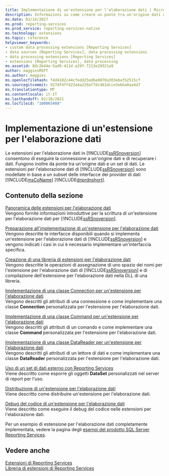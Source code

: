 ```yaml
---
title: Implementazione di un'estensione per l'elaborazione dati | Microsoft Docs
description: Informazioni su come creare un ponte tra un'origine dati e un set di dati in Reporting Services implementando un'estensione per l'elaborazione dati.
ms.date: 03/14/2017
ms.prod: reporting-services
ms.prod_service: reporting-services-native
ms.technology: extensions
ms.topic: reference
helpviewer_keywords:
- custom data processing extensions [Reporting Services]
- data sources [Reporting Services], data processing extensions
- data processing extensions [Reporting Services]
- extensions [Reporting Services], data processing
ms.assetid: 8dc2b44e-5ad9-411d-a29f-7213e29321a9
author: maggiesMSFT
ms.author: maggies
ms.openlocfilehash: f4d4102c44cfedd25ed6a9870a303ebafb2515cf
ms.sourcegitcommit: 917df4ffd22e4a229af7dc481dcce3ebba0aa4d7
ms.translationtype: MT
ms.contentlocale: it-IT
ms.lasthandoff: 02/10/2021
ms.locfileid: "100065408"
---
```

# <a name="implementing-a-data-processing-extension"></a>Implementazione di un'estensione per l'elaborazione dati
  Le estensioni per l'elaborazione dati in [!INCLUDE[ssRSnoversion](../../../includes/ssrsnoversion-md.md)] consentono di eseguire la connessione a un'origine dati e di recuperare i dati. Fungono inoltre da ponte tra un'origine dati e un set di dati. Le estensioni per l'elaborazione dati di [!INCLUDE[ssRSnoversion](../../../includes/ssrsnoversion-md.md)] sono modellate in base a un subset delle interfacce dei provider di dati [!INCLUDE[msCoName](../../../includes/msconame-md.md)] [!INCLUDE[dnprdnshort](../../../includes/dnprdnshort-md.md)].  
  
## <a name="in-this-section"></a>Contenuto della sezione  
 [Panoramica delle estensioni per l'elaborazione dati](../../../reporting-services/extensions/data-processing/data-processing-extensions-overview.md)  
 Vengono fornite informazioni introduttive per la scrittura di un'estensione per l'elaborazione dati per [!INCLUDE[ssRSnoversion](../../../includes/ssrsnoversion-md.md)].  
  
 [Preparazione all'implementazione di un'estensione per l'elaborazione dati](../../../reporting-services/extensions/data-processing/preparing-to-implement-a-data-processing-extension.md)  
 Vengono descritte le interfacce disponibili quando si implementa un'estensione per l'elaborazione dati di [!INCLUDE[ssRSnoversion](../../../includes/ssrsnoversion-md.md)] e vengono indicati i casi in cui è necessario implementare un'interfaccia specifica.  
  
 [Creazione di una libreria di estensioni per l'elaborazione dati](../../../reporting-services/extensions/data-processing/creating-a-data-processing-extension-library.md)  
 Vengono descritte le operazioni di assegnazione di uno spazio dei nomi per l'estensione per l'elaborazione dati di [!INCLUDE[ssRSnoversion](../../../includes/ssrsnoversion-md.md)] e di compilazione dell'estensione per l'elaborazione dati nella DLL di una libreria.  
  
 [Implementazione di una classe Connection per un'estensione per l'elaborazione dati](../../../reporting-services/extensions/data-processing/implementing-a-connection-class-for-a-data-processing-extension.md)  
 Vengono descritti gli attributi di una connessione e come implementare una classe **Connection** personalizzata per l'estensione per l'elaborazione dati.  
  
 [Implementazione di una classe Command per un'estensione per l'elaborazione dati](../../../reporting-services/extensions/data-processing/implementing-a-command-class-for-a-data-processing-extension.md)  
 Vengono descritti gli attributi di un comando e come implementare una classe **Command** personalizzata per l'estensione per l'elaborazione dati.  
  
 [Implementazione di una classe DataReader per un'estensione per l'elaborazione dati](../../../reporting-services/extensions/data-processing/implementing-a-datareader-class-for-a-data-processing-extension.md)  
 Vengono descritti gli attributi di un lettore di dati e come implementare una classe **DataReader** personalizzata per l'estensione per l'elaborazione dati.  
  
 [Uso di un set di dati esterno con Reporting Services](../../../reporting-services/extensions/data-processing/using-an-external-dataset-with-reporting-services.md)  
 Viene descritto come esporre gli oggetti **DataSet** personalizzati nel server di report per l'uso.  
  
 [Distribuzione di un'estensione per l'elaborazione dati](../../../reporting-services/extensions/data-processing/deploying-a-data-processing-extension.md)  
 Viene descritto come distribuire un'estensione per l'elaborazione dati.  
  
 [Debug del codice di un'estensione per l'elaborazione dati](../../../reporting-services/extensions/data-processing/debugging-data-processing-extension-code.md)  
 Viene descritto come eseguire il debug del codice nelle estensioni per l'elaborazione dati.  
  
 Per un esempio di estensione per l'elaborazione dati completamente implementata, vedere la pagina degli [esempi del prodotto SQL Server Reporting Services](https://go.microsoft.com/fwlink/?LinkId=177889).  
  
## <a name="see-also"></a>Vedere anche  
 [Estensioni di Reporting Services](../../../reporting-services/extensions/reporting-services-extensions.md)   
 [Libreria di estensioni di Reporting Services](../../../reporting-services/extensions/reporting-services-extension-library.md)  
  
  
